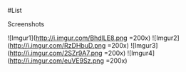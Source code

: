 #List

Screenshots

![Imgur1](http://i.imgur.com/BhdlLE8.png =200x)
![Imgur2](http://i.imgur.com/RzDHbuD.png =200x)
![Imgur3](http://i.imgur.com/2SZr9A7.png =200x)
![Imgur4](http://i.imgur.com/euVE9Sz.png =200x)